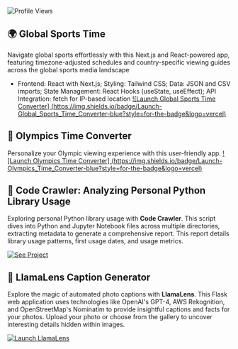 ![Profile Views](https://komarev.com/ghpvc/?username=bme3412)

## 🌍 Global Sports Time

Navigate global sports effortlessly with this Next.js and React-powered app, featuring timezone-adjusted schedules and country-specific viewing guides across the global sports media landscape
 - Frontend: React with Next.js; Styling: Tailwind CSS; Data: JSON and CSV imports; State Management: React Hooks (useState, useEffect); API Integration: fetch for IP-based location
[![Launch Global Sports Time Converter]
(https://img.shields.io/badge/Launch-Global_Sports_Time_Converter-blue?style=for-the-badge&logo=vercel)](https://global-sports-time.vercel.app/)

## 🏅 Olympics Time Converter

Personalize your Olympic viewing experience with this user-friendly app.
[![Launch Olympics Time Converter]
(https://img.shields.io/badge/Launch-Olympics_Time_Converter-blue?style=for-the-badge&logo=vercel)](https://olympics-time-converter.vercel.app/)

## 🐍 Code Crawler: Analyzing Personal Python Library Usage
Exploring personal Python library usage with **Code Crawler**. This script dives into Python and Jupyter Notebook files across multiple directories, extracting metadata to generate a comprehensive report. This report details library usage patterns, first usage dates, and usage metrics.

[![See Project](https://img.shields.io/badge/See-Project-blue?style=for-the-badge&logo=python)](https://github.com/bme3412/AI_Projects_with_Python/tree/main/code_crawl)

## 📸 LlamaLens Caption Generator
Explore the magic of automated photo captions with **LlamaLens**. This Flask web application uses technologies like OpenAI's GPT-4, AWS Rekognition, and OpenStreetMap's Nominatim to provide insightful captions and facts for your photos. Upload your photo or choose from the gallery to uncover interesting details hidden within images.

[![Launch LlamaLens](https://img.shields.io/badge/Launch-LlamaLens-blue?style=for-the-badge&logo=appveyor)](http://localhost:5000)
